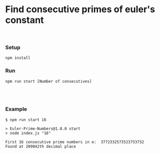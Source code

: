 # Find consecutive primes of euler's constant

<br/>

### Setup
```
npm install
```

### Run
```
npm run start [Number of consecutives]
```

<br/>
<br/>

### Example

```
$ npm run start 16

> Euler-Prime-Numbers@1.0.0 start
> node index.js "16"

First 16 consecutive prime numbers in e:  3772332573523753732
Found at 209042th decimal place
```

